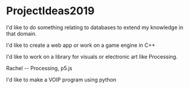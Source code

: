 # ProjectIdeas2019

I'd like to do something relating to databases to extend my knowledge in that domain.

I'd like to create a web app or work on a game engine in C++

I'd like to work on a library for visuals or electronic art like Processing. 

Rachel -- Processing, p5.js

I'd like to make a VOIP program using python
